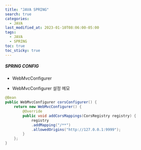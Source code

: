 ```yaml
---
title: "JAVA SPRING"
search: true
categories:
  - JAVA
last_modified_at: 2023-01-10T08:06:00-05:00
tags:
  - JAVA
  - SPRING
toc: true
toc_sticky: true
---
```


##### SPRING  CONFIG

+  WebMvcConfigurer

- WebMvcConfigurer 설정 메모


```java
@Bean
public WebMvcConfigurer corsConfigurer() {
    return new WebMvcConfigurer() {
        @Override
        public void addCorsMappings(CorsRegistry registry) {
            registry
            .addMapping("/**")
            .allowedOrigins("http://127.0.0.1:9999");
        }
    };
}


```
